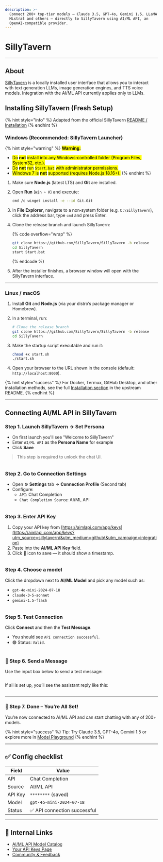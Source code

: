 ```yaml
---
description: >-
  Connect 200+ top-tier models — Claude 3.5, GPT-4o, Gemini 1.5, LLaMA 3,
  Mistral and others — directly to SillyTavern using AI/ML API, an
  OpenAI-compatible provider.
---
```


# SillyTavern

***

## About

[SillyTavern](https://github.com/SillyTavern/SillyTavern) is a locally installed user interface that allows you to interact with text generation LLMs, image generation engines, and TTS voice models. Integration with the AI/ML API currently applies only to LLMs.

## Installing SillyTavern (Fresh Setup)

{% hint style="info" %}
Adapted from the official SillyTavern [README / Installation](https://github.com/SillyTavern/SillyTavern?tab=readme-ov-file#-installation)
{% endhint %}

### Windows (Recommended: SillyTavern Launcher)

{% hint style="warning" %}
<mark style="color:$primary;">**Warning:**</mark>

* <mark style="color:$primary;">Do</mark> <mark style="color:$primary;"></mark><mark style="color:$primary;">**not**</mark> <mark style="color:$primary;"></mark><mark style="color:$primary;">install into any Windows‑controlled folder (Program Files, System32, etc.).</mark>
* <mark style="color:$primary;">Do</mark> <mark style="color:$primary;"></mark><mark style="color:$primary;">**not**</mark> <mark style="color:$primary;"></mark><mark style="color:$primary;">run</mark> <mark style="color:$primary;"></mark><mark style="color:$primary;">`Start.bat`</mark> <mark style="color:$primary;"></mark><mark style="color:$primary;">with administrator permissions.</mark>
* <mark style="color:$primary;">Windows 7 is</mark> <mark style="color:$primary;"></mark><mark style="color:$primary;">**not**</mark> <mark style="color:$primary;"></mark><mark style="color:$primary;">supported (requires Node.js 18.16+).</mark>
{% endhint %}

1. Make sure **Node.js** (latest LTS) and **Git** are installed.
2.  Open **Run** (`Win + R`) and execute:

    ```bash
    cmd /c winget install -e --id Git.Git
    ```
3. In **File Explorer**, navigate to a non‑system folder (e.g. `C:\SillyTavern`), click the address bar, type `cmd` and press Enter.
4.  Clone the release branch and launch SillyTavern:

    {% code overflow="wrap" %}
    ```bash
    git clone https://github.com/SillyTavern/SillyTavern -b release
    cd SillyTavern
    start Start.bat
    ```
    {% endcode %}
5. After the installer finishes, a browser window will open with the SillyTavern interface.

***

### Linux / macOS

1. Install **Git** and **Node.js** (via your distro’s package manager or Homebrew).
2.  In a terminal, run:

    ```bash
    # Clone the release branch
    git clone https://github.com/SillyTavern/SillyTavern -b release
    cd SillyTavern
    ```
3.  Make the startup script executable and run it:

    ```bash
    chmod +x start.sh
    ./start.sh
    ```
4. Open your browser to the URL shown in the console (default: `http://localhost:8000`).

{% hint style="success" %}
For Docker, Termux, GitHub Desktop, and other installation methods, see the full [Installation section](https://github.com/SillyTavern/SillyTavern?tab=readme-ov-file#-installation) in the upstream README.
{% endhint %}

***

## Connecting AI/ML API in SillyTavern

### Step 1. Launch SillyTavern → Set Persona

* On first launch you'll see "Welcome to SillyTavern"
* Enter `AI/ML API` as the **Persona Name** for example
* Click **Save**

> This step is required to unlock the chat UI.

<div align="left"><figure><img src="../.gitbook/assets/sillytavern-step1.png" alt=""><figcaption></figcaption></figure></div>

### Step 2. Go to Connection Settings

* Open ⚙ **Settings** tab → **Connection Profile** (Second tab)
* Configure:
  * `API`: Chat Completion
  * `Chat Completion Source`: AI/ML API

<div align="left"><figure><img src="../.gitbook/assets/sillytavern-step2.png" alt=""><figcaption></figcaption></figure></div>

### Step 3. Enter API Key

1. Copy your API key from [https://aimlapi.com/app/keys](https://aimlapi.com/app/keys?utm_source=sillytavern\&utm_medium=github\&utm_campaign=integration)
2. Paste into the **AI/ML API Key** field.
3. Click 🔑 icon to save — it should show a timestamp.

<div align="left"><figure><img src="../.gitbook/assets/sillytavern-step3.png" alt=""><figcaption></figcaption></figure></div>

### Step 4. Choose a model

Click the dropdown next to **AI/ML Model** and pick any model such as:

* `gpt-4o-mini-2024-07-18`
* `claude-3-5-sonnet`
* `gemini-1.5-flash`

<div align="left"><figure><img src="../.gitbook/assets/sillytavern-step4.png" alt=""><figcaption></figcaption></figure></div>

### Step 5. Test Connection

Click **Connect** and then the **Test Message**.

* You should see `API connection successful`.
* 🟢 Status: `Valid`.

<div align="left"><figure><img src="../.gitbook/assets/sillytavern-step5.png" alt=""><figcaption></figcaption></figure></div>

### 💬 Step 6. Send a Message

Use the input box below to send a test message:

<figure><img src="../.gitbook/assets/sillytavern-step6.png" alt=""><figcaption></figcaption></figure>

If all is set up, you’ll see the assistant reply like this:

<figure><img src="../.gitbook/assets/sillytavern-step7.png" alt=""><figcaption></figcaption></figure>

***

### 🎉 Step 7. Done – You’re All Set!

You’re now connected to AI/ML API and can start chatting with any of 200+ models.

{% hint style="success" %}
Tip: Try Claude 3.5, GPT-4o, Gemini 1.5 or explore more in [Model Playground](https://aimlapi.com/app?utm_source=sillytavern\&utm_medium=github\&utm_campaign=integration)
{% endhint %}

***

## ✅ Config checklist

| Field   | Value                       |
| ------- | --------------------------- |
| API     | Chat Completion             |
| Source  | AI/ML API                   |
| API Key | `********` (saved)          |
| Model   | `gpt-4o-mini-2024-07-18`    |
| Status  | ✅ API connection successful |

***

## 🔗 Internal Links

* [AI/ML API Model Catalog](https://aimlapi.com/models?utm_source=sillytavern\&utm_medium=github\&utm_campaign=integration)
* [Your API Keys Page](https://aimlapi.com/app/keys?utm_source=sillytavern\&utm_medium=github\&utm_campaign=integration)
* [Community & Feedback](https://aimlapi.com/community?utm_source=sillytavern\&utm_medium=github\&utm_campaign=integration)
